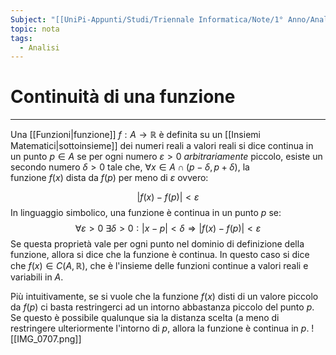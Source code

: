 ```yaml
---
Subject: "[[UniPi-Appunti/Studi/Triennale Informatica/Note/1° Anno/Analisi/Analisi]]"
topic: nota
tags:
  - Analisi
---
```

# Continuità di una funzione
---
Una [[Funzioni|funzione]] $f:A \rightarrow\mathbb{R}$ è definita su un [[Insiemi Matematici|sottoinsieme]] dei numeri reali a valori reali si dice continua in un punto $p \in A$ se per ogni numero $\varepsilon>0$ _arbitrariamente_ piccolo, esiste un secondo numero $\delta >0$ tale che, $\forall x\in  A\cap (p-\delta,p+\delta)$, la funzione $f(x)$ dista da $f(p)$ per meno di $\varepsilon$ ovvero:

$$|f(x) - f(p)|<\varepsilon$$
In linguaggio simbolico, una funzione è continua in un punto $p$ se:$$\forall\varepsilon >0\ \exists \delta > 0 : |x-p|<\delta \Rightarrow |f(x)-f(p)|<\varepsilon$$
Se questa proprietà vale per ogni punto nel dominio di definizione della funzione, allora si dice che la funzione è continua. In questo caso si dice che $f(x) \in C(A,\mathbb{R})$, che è l'insieme delle funzioni continue a valori reali e variabili in $A$.

Più intuitivamente, se si vuole che la funzione $f(x)$ disti di un valore piccolo da $f(p)$ ci basta restringerci ad un intorno abbastanza piccolo del punto $p$. Se questo è possibile qualunque sia la distanza scelta (a meno di restringere ulteriormente l'intorno di $p$, allora la funzione è continua in $p$.
![[IMG_0707.png]]


